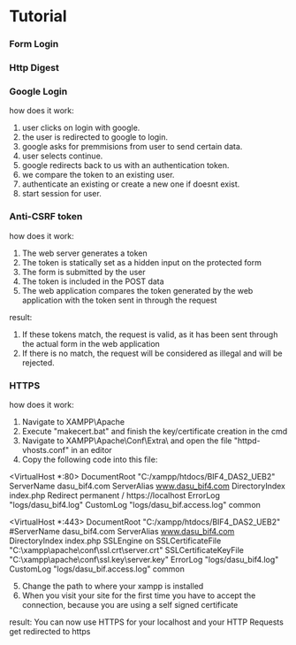 
# Tutorial

### Form Login

### Http Digest

### 

### Google Login
how does it work:
1. user clicks on login with google.
2. the user is redirected to google to login.
3. google asks for premmisions from user to send certain data.
4. user selects continue.
5. google redirects back to us with an authentication token.
6. we compare the token to an existing user.
7. authenticate an existing or create a new one if doesnt exist.
8. start session for user.

### Anti-CSRF token

how does it work:
1. The web server generates a token
2. The token is statically set as a hidden input on the protected form
3. The form is submitted by the user
4. The token is included in the POST data
5. The web application compares the token generated by the web application with the token sent in through the request

result:
1. If these tokens match, the request is valid, as it has been sent through the actual form in the web application
2. If there is no match, the request will be considered as illegal and will be rejected.

### HTTPS

how does it work:
1. Navigate to XAMPP\Apache
2. Execute "makecert.bat" and finish the key/certificate creation in the cmd
3. Navigate to XAMPP\Apache\Conf\Extra\ and open the file "httpd-vhosts.conf" in an editor
4. Copy the following code into this file:

<VirtualHost *:80>
    DocumentRoot "C:/xampp/htdocs/BIF4_DAS2_UEB2"
    ServerName dasu_bif4.com
	ServerAlias www.dasu_bif4.com
	DirectoryIndex index.php
	Redirect permanent / https://localhost
    ErrorLog "logs/dasu_bif4.log"
    CustomLog "logs/dasu_bif.access.log" common
</VirtualHost>


<VirtualHost *:443>
    DocumentRoot "C:/xampp/htdocs/BIF4_DAS2_UEB2"
    #ServerName dasu_bif4.com
	ServerAlias www.dasu_bif4.com
	DirectoryIndex index.php
	SSLEngine on
	SSLCertificateFile "C:\xampp\apache\conf\ssl.crt\server.crt"
	SSLCertificateKeyFile "C:\xampp\apache\conf\ssl.key\server.key"
    ErrorLog "logs/dasu_bif4.log"
    CustomLog "logs/dasu_bif.access.log" common
</VirtualHost>

5. Change the path to where your xampp is installed
6. When you visit your site for the first time you have to accept the connection, because you are using a self signed certificate

result:
You can now use HTTPS for your localhost and your HTTP Requests get redirected to https
